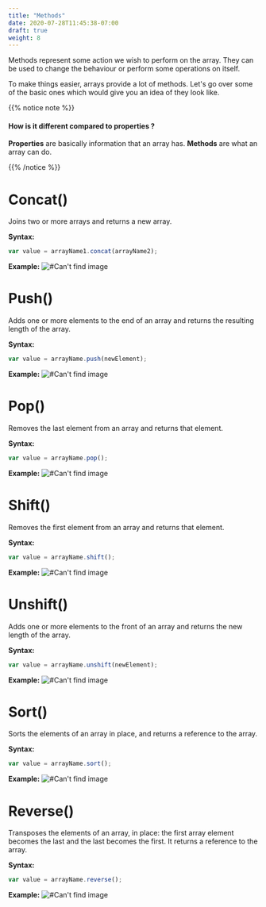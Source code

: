 ```yaml
---
title: "Methods"
date: 2020-07-28T11:45:38-07:00
draft: true
weight: 8
---
```


Methods represent some action we wish to perform on the array. They can be used to change the behaviour or perform some operations on itself.

To make things easier, arrays provide a lot of methods. Let's go over some of the basic ones which would give you an idea of they look like.


{{% notice note %}}

#### How is it different compared to properties ?

<b>Properties</b> are basically information that an array has. <b>Methods</b> are what an array can do.

{{% /notice %}}


# Concat() 
Joins two or more arrays and returns a new array.

<b>Syntax:</b>
```javascript
var value = arrayName1.concat(arrayName2);
```

<b>Example:</b>
![#Can't find image](../../img/concat.png)


# Push() 
Adds one or more elements to the end of an array and returns the resulting length of the array.

<b>Syntax:</b>
```javascript
var value = arrayName.push(newElement);
```

<b>Example:</b>
![#Can't find image](../../img/push.png)


# Pop() 
Removes the last element from an array and returns that element.

<b>Syntax:</b>
```javascript
var value = arrayName.pop();
```

<b>Example:</b>
![#Can't find image](../../img/pop.png)


# Shift() 
Removes the first element from an array and returns that element.

<b>Syntax:</b>
```javascript
var value = arrayName.shift();
```

<b>Example:</b>
![#Can't find image](../../img/shift.png)


# Unshift() 
Adds one or more elements to the front of an array and returns the new length of the array.

<b>Syntax:</b>
```javascript
var value = arrayName.unshift(newElement);
```

<b>Example:</b>
![#Can't find image](../../img/unshift.png)


# Sort() 
Sorts the elements of an array in place, and returns a reference to the array.

<b>Syntax:</b>
```javascript
var value = arrayName.sort();
```

<b>Example:</b>
![#Can't find image](../../img/sort.png)


# Reverse() 
Transposes the elements of an array, in place: the first array element becomes the last and the last becomes the first. It returns a reference to the array.

<b>Syntax:</b>
```javascript
var value = arrayName.reverse();
```

<b>Example:</b>
![#Can't find image](../../img/reverse.png)
